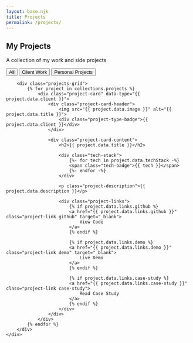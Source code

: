 ```yaml
---
layout: base.njk
title: Projects
permalink: /projects/
---
```

<section class="projects-header section">
    <div class="container">
        <h1>My Projects</h1>
        <p class="lead">A collection of my work and side projects</p>
    </div>
</section>

<section class="projects-grid-section section">
    <div class="container">
        <div class="projects-filter">
            <button class="filter-btn active" data-filter="all">All</button>
            <button class="filter-btn" data-filter="client">Client Work</button>
            <button class="filter-btn" data-filter="self">Personal Projects</button>
        </div>

        <div class="projects-grid">
            {% for project in collections.projects %}
                <div class="project-card" data-type="{{ project.data.client }}">
                    <div class="project-card-header">
                        <img src="{{ project.data.image }}" alt="{{ project.data.title }}">
                        <div class="project-type-badge">{{ project.data.client }}</div>
                    </div>
                    
                    <div class="project-card-content">
                        <h2>{{ project.data.title }}</h2>
                        
                        <div class="tech-stack">
                            {%- for tech in project.data.techStack -%}
                            <span class="tech-badge">{{ tech }}</span>
                            {%- endfor -%}
                        </div>
                        
                        <p class="project-description">{{ project.data.description }}</p>
                        
                        <div class="project-links">
                            {% if project.data.links.github %}
                            <a href="{{ project.data.links.github }}" class="project-link github" target="_blank">
                                View Code
                            </a>
                            {% endif %}
                            
                            {% if project.data.links.demo %}
                            <a href="{{ project.data.links.demo }}" class="project-link demo" target="_blank">
                                Live Demo
                            </a>
                            {% endif %}
                            
                            {% if project.data.links.case-study %}
                            <a href="{{ project.data.links.case-study }}" class="project-link case-study">
                                Read Case Study
                            </a>
                            {% endif %}
                        </div>
                    </div>
                </div>
            {% endfor %}
        </div>
    </div>
</section>
